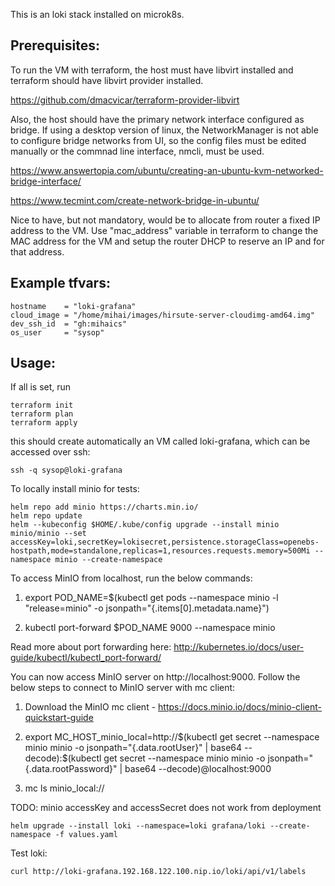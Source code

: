 

This is an loki stack installed on microk8s.

## Prerequisites:

To run the VM with terraform, the host must have libvirt installed and terraform should have libvirt provider installed.

https://github.com/dmacvicar/terraform-provider-libvirt

Also, the host should have the primary network interface configured as bridge. If using a desktop version of linux, the NetworkManager is not able to configure bridge networks from UI, so the config files must be edited manually or the commnad line interface, nmcli, must be used.

https://www.answertopia.com/ubuntu/creating-an-ubuntu-kvm-networked-bridge-interface/

https://www.tecmint.com/create-network-bridge-in-ubuntu/

Nice to have, but not mandatory, would be to allocate from router a fixed IP address to the VM. Use "mac_address" variable in terraform to change the MAC address for the VM and setup the router DHCP to reserve an IP and for that address. 



## Example tfvars:

```
hostname    = "loki-grafana"
cloud_image = "/home/mihai/images/hirsute-server-cloudimg-amd64.img"
dev_ssh_id  = "gh:mihaics"
os_user     = "sysop"
```

## Usage: 
If all is set, run

```
terraform init
terraform plan
terraform apply
```
this should create automatically an VM called loki-grafana, which can be accessed over ssh:

```
ssh -q sysop@loki-grafana
```


To locally install minio for tests:

```
helm repo add minio https://charts.min.io/
helm repo update
helm --kubeconfig $HOME/.kube/config upgrade --install minio minio/minio --set accessKey=loki,secretKey=lokisecret,persistence.storageClass=openebs-hostpath,mode=standalone,replicas=1,resources.requests.memory=500Mi --namespace minio --create-namespace

```

To access MinIO from localhost, run the below commands:

  1. export POD_NAME=$(kubectl get pods --namespace minio -l "release=minio" -o jsonpath="{.items[0].metadata.name}")

  2. kubectl port-forward $POD_NAME 9000 --namespace minio

Read more about port forwarding here: http://kubernetes.io/docs/user-guide/kubectl/kubectl_port-forward/

You can now access MinIO server on http://localhost:9000. Follow the below steps to connect to MinIO server with mc client:

  1. Download the MinIO mc client - https://docs.minio.io/docs/minio-client-quickstart-guide

  2. export MC_HOST_minio_local=http://$(kubectl get secret --namespace minio minio -o jsonpath="{.data.rootUser}" | base64 --decode):$(kubectl get secret --namespace minio minio -o jsonpath="{.data.rootPassword}" | base64 --decode)@localhost:9000

  3. mc ls minio_local://


TODO: minio accessKey and accessSecret does not work from deployment

```
helm upgrade --install loki --namespace=loki grafana/loki --create-namespace -f values.yaml
```


Test loki:

```
curl http://loki-grafana.192.168.122.100.nip.io/loki/api/v1/labels
```
